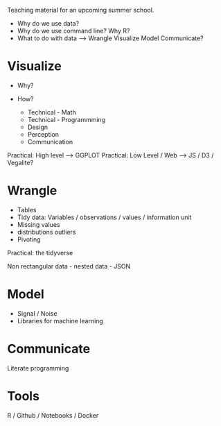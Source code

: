 Teaching material for an upcoming summer school.



- Why do we use data?
- Why do we use command line? Why R?
- What to do with data --> Wrangle Visualize Model Communicate?

# Visualize

- Why?
- How?


  - Technical - Math
  - Technical - Programmming
  - Design 
  - Perception
  - Communication

Practical: High level --> GGPLOT
Practical: Low Level / Web --> JS / D3 / Vegalite?

# Wrangle

- Tables
- Tidy data: Variables / observations / values / information unit
- Missing values
- distributions outliers
- Pivoting

Practical: the tidyverse

Non rectangular data - nested data - JSON

# Model

- Signal / Noise
- Libraries for machine learning

# Communicate

Literate programming

# Tools

R / Github / Notebooks / Docker 

